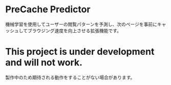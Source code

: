 # PreCache Predictor

機械学習を使用してユーザーの閲覧パターンを予測し、次のページを事前にキャッシュしてブラウジング速度を向上させる拡張機能です。

# This project is under development and will not work.

製作中のため期待される動作をすることがない場合があります。
